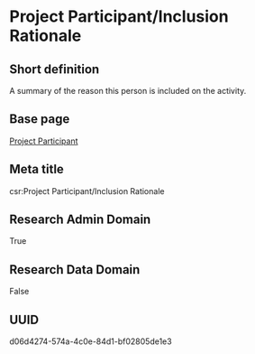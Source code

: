 # Project Participant/Inclusion Rationale
## Short definition
A summary of the reason this person is included on the activity.
## Base page
[Project Participant](https://github.com/EuroCRIS/CASRAI-Dictionairies/blob/main/Objects/Project%20Participant.md)
## Meta title
csr:Project Participant/Inclusion Rationale
## Research Admin Domain
True
## Research Data Domain
False
## UUID
d06d4274-574a-4c0e-84d1-bf02805de1e3
